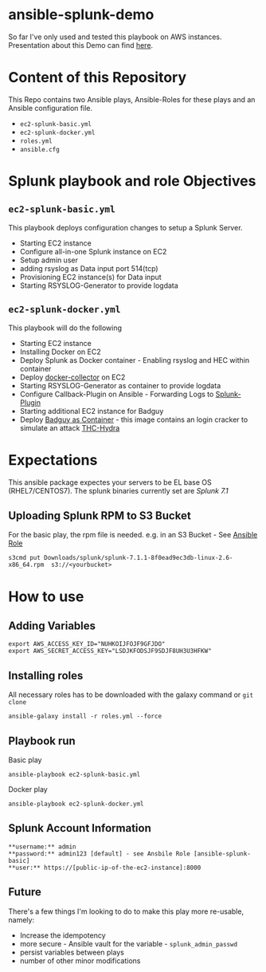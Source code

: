 # ansible-splunk-demo

So far I've only used and tested this playbook on AWS instances.
Presentation about this Demo can find [here](https://it-kombinat.github.io/slides-splunk-demo/).

# Content of this Repository
This Repo contains two Ansible plays, Ansible-Roles for these plays and an Ansible configuration file.

- `ec2-splunk-basic.yml`
- `ec2-splunk-docker.yml`
- `roles.yml`
- `ansible.cfg`

# Splunk playbook and role Objectives

## `ec2-splunk-basic.yml`
This playbook deploys configuration changes to setup a Splunk Server.
* Starting EC2 instance
* Configure all-in-one Splunk instance on EC2
* Setup admin user
* adding rsyslog as Data input port 514(tcp)
* Provisioning EC2 instance(s) for Data input
* Starting RSYSLOG-Generator to provide logdata

## `ec2-splunk-docker.yml`
This playbook will do the following
* Starting EC2 instance
* Installing Docker on EC2
* Deploy Splunk as Docker container -  Enabling rsyslog and HEC within container
* Deploy [docker-collector](https://www.outcoldsolutions.com/docs/monitoring-docker/) on EC2
* Starting RSYSLOG-Generator as container to provide logdata
* Configure Callback-Plugin on Ansible - Forwarding Logs to [Splunk-Plugin](https://splunkbase.splunk.com/app/4023/)
* Starting additional EC2 instance for Badguy
* Deploy [Badguy as Container](https://github.com/it-kombinat/badguy) - this image contains an login cracker to simulate an attack [THC-Hydra](https://tools.kali.org/password-attacks/hydra)

# Expectations

This ansible package expectes your servers to be EL base OS (RHEL7/CENTOS7). The splunk binaries currently set are *Splunk 7.1*

## Uploading Splunk RPM to S3 Bucket
For the basic play, the rpm file is needed. e.g. in an S3 Bucket - See [Ansible Role](https://github.com/it-kombinat/ansible-splunk-base)
```
s3cmd put Downloads/splunk/splunk-7.1.1-8f0ead9ec3db-linux-2.6-x86_64.rpm  s3://<yourbucket>
```
# How to use

## Adding Variables
```
export AWS_ACCESS_KEY_ID="NUHKOIJFOJF9GFJDO"
export AWS_SECRET_ACCESS_KEY="LSDJKFODSJF9SDJF8UH3U3HFKW"
```

## Installing roles
All necessary roles has to be downloaded with the galaxy command or `git clone`
```
ansible-galaxy install -r roles.yml --force
```
## Playbook run

Basic play
```
ansible-playbook ec2-splunk-basic.yml
```

Docker play
```
ansible-playbook ec2-splunk-docker.yml
```

## Splunk Account Information
```
**username:** admin
**password:** admin123 [default] - see Ansbile Role [ansible-splunk-basic]
**user:** https://[public-ip-of-the-ec2-instance]:8000
```

## Future

There's a few things I'm looking to do to make this play more re-usable, namely:

   * Increase the idempotency
   * more secure - Ansible vault for the variable -  `splunk_admin_passwd`
   * persist variables between plays
   * number of other minor modifications
